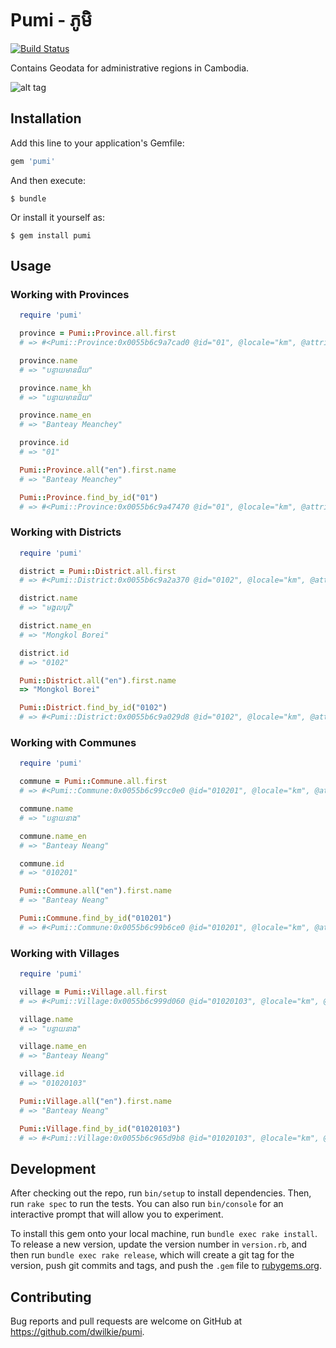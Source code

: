 # Pumi - ភូមិ
[![Build Status](https://travis-ci.org/dwilkie/pumi.svg?branch=master)](https://travis-ci.org/dwilkie/pumi)

Contains Geodata for administrative regions in Cambodia.

![alt tag](https://raw.githubusercontent.com/dwilkie/pumi/master/pumi.jpg)

## Installation

Add this line to your application's Gemfile:

```ruby
gem 'pumi'
```

And then execute:

    $ bundle

Or install it yourself as:

    $ gem install pumi

## Usage

### Working with Provinces

```ruby
  require 'pumi'

  province = Pumi::Province.all.first
  # => #<Pumi::Province:0x0055b6c9a7cad0 @id="01", @locale="km", @attributes={"name_en"=>"Banteay Meanchey", "name_km"=>"បន្ទាយមានជ័យ"}>

  province.name
  # => "បន្ទាយមានជ័យ"

  province.name_kh
  # => "បន្ទាយមានជ័យ"

  province.name_en
  # => "Banteay Meanchey"

  province.id
  # => "01"

  Pumi::Province.all("en").first.name
  # => "Banteay Meanchey"

  Pumi::Province.find_by_id("01")
  # => #<Pumi::Province:0x0055b6c9a47470 @id="01", @locale="km", @attributes={"name_en"=>"Banteay Meanchey", "name_km"=>"បន្ទាយមានជ័យ"}>
```

### Working with Districts

```ruby
  require 'pumi'

  district = Pumi::District.all.first
  # => #<Pumi::District:0x0055b6c9a2a370 @id="0102", @locale="km", @attributes={"name_en"=>"Mongkol Borei", "name_km"=>"មង្គលបុរី"}>

  district.name
  # => "មង្គលបុរី"

  district.name_en
  # => "Mongkol Borei"

  district.id
  # => "0102"

  Pumi::District.all("en").first.name
  => "Mongkol Borei"

  Pumi::District.find_by_id("0102")
  # => #<Pumi::District:0x0055b6c9a029d8 @id="0102", @locale="km", @attributes={"name_en"=>"Mongkol Borei", "name_km"=>"មង្គលបុរី"}>
```

### Working with Communes

```ruby
  require 'pumi'

  commune = Pumi::Commune.all.first
  # => #<Pumi::Commune:0x0055b6c99cc0e0 @id="010201", @locale="km", @attributes={"name_en"=>"Banteay Neang", "name_km"=>"បន្ទាយនាង"}>

  commune.name
  # => "បន្ទាយនាង"

  commune.name_en
  # => "Banteay Neang"

  commune.id
  # => "010201"

  Pumi::Commune.all("en").first.name
  # => "Banteay Neang"

  Pumi::Commune.find_by_id("010201")
  # => #<Pumi::Commune:0x0055b6c99b6ce0 @id="010201", @locale="km", @attributes={"name_en"=>"Banteay Neang", "name_km"=>"បន្ទាយនាង"}>
```

### Working with Villages

```ruby
  require 'pumi'

  village = Pumi::Village.all.first
  # => #<Pumi::Village:0x0055b6c999d060 @id="01020103", @locale="km", @attributes={"name_en"=>"Banteay Neang", "name_km"=>"បន្ទាយនាង"}>

  village.name
  # => "បន្ទាយនាង"

  village.name_en
  # => "Banteay Neang"

  village.id
  # => "01020103"

  Pumi::Village.all("en").first.name
  # => "Banteay Neang"

  Pumi::Village.find_by_id("01020103")
  # => #<Pumi::Village:0x0055b6c965d9b8 @id="01020103", @locale="km", @attributes={"name_en"=>"Banteay Neang", "name_km"=>"បន្ទាយនាង"}>
```

## Development

After checking out the repo, run `bin/setup` to install dependencies. Then, run `rake spec` to run the tests. You can also run `bin/console` for an interactive prompt that will allow you to experiment.

To install this gem onto your local machine, run `bundle exec rake install`. To release a new version, update the version number in `version.rb`, and then run `bundle exec rake release`, which will create a git tag for the version, push git commits and tags, and push the `.gem` file to [rubygems.org](https://rubygems.org).

## Contributing

Bug reports and pull requests are welcome on GitHub at https://github.com/dwilkie/pumi.
